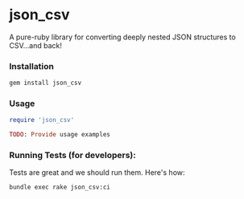 # json_csv

A pure-ruby library for converting deeply nested JSON structures to CSV...and back!

### Installation

```bash
gem install json_csv
```

### Usage

```ruby
require 'json_csv'

TODO: Provide usage examples
```

### Running Tests (for developers):

Tests are great and we should run them.  Here's how:

```sh
bundle exec rake json_csv:ci
```
